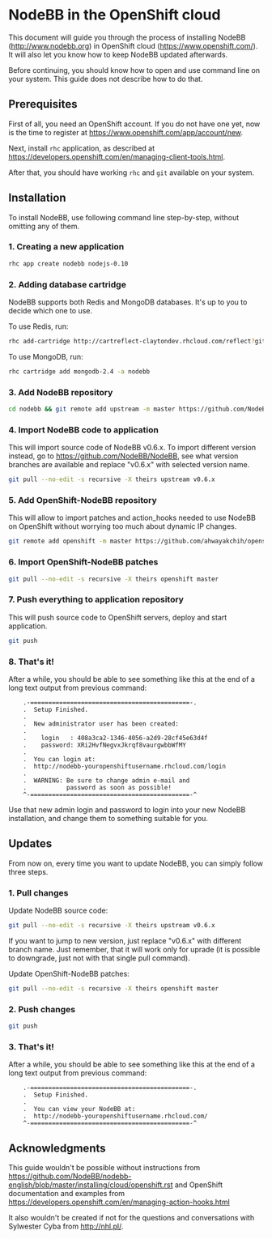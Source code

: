 NodeBB in the OpenShift cloud
=============================

This document will guide you through the process of installing NodeBB (http://www.nodebb.org) in OpenShift cloud (https://www.openshift.com/). It will also let you know how to keep NodeBB updated afterwards.

Before continuing, you should know how to open and use command line on your system. This guide does not describe how to do that.


## Prerequisites

First of all, you need an OpenShift account. If you do not have one yet, now is the time to register at https://www.openshift.com/app/account/new.

Next, install `rhc` application, as described at https://developers.openshift.com/en/managing-client-tools.html.

After that, you should have working `rhc` and `git` available on your system.


## Installation

To install NodeBB, use following command line step-by-step, without omitting any of them.

### 1. Creating a new application

```sh
rhc app create nodebb nodejs-0.10
```

### 2. Adding database cartridge

NodeBB supports both Redis and MongoDB databases. It's up to you to decide which one to use.

To use Redis, run:

```sh
rhc add-cartridge http://cartreflect-claytondev.rhcloud.com/reflect?github=smarterclayton/openshift-redis-cart -a nodebb
```

To use MongoDB, run:

```sh
rhc cartridge add mongodb-2.4 -a nodebb
```

### 3. Add NodeBB repository

```sh
cd nodebb && git remote add upstream -m master https://github.com/NodeBB/NodeBB.git
```

### 4. Import NodeBB code to application

This will import source code of NodeBB v0.6.x. To import different version instead, go to https://github.com/NodeBB/NodeBB, see what version branches are available and replace "v0.6.x" with selected version name.

```sh
git pull --no-edit -s recursive -X theirs upstream v0.6.x
```

### 5. Add OpenShift-NodeBB repository

This will allow to import patches and action_hooks needed to use NodeBB on OpenShift without worrying too much about dynamic IP changes.

```sh
git remote add openshift -m master https://github.com/ahwayakchih/openshift-nodebb.git
```

### 6. Import OpenShift-NodeBB patches

```sh
git pull --no-edit -s recursive -X theirs openshift master
```

### 7. Push everything to application repository

This will push source code to OpenShift servers, deploy and start application.

```sh
git push
```

### 8. That's it!

After a while, you should be able to see something like this at the end of a long text output from previous command:

```
	.-============================================-.
	.  Setup Finished.
	.
	.  New administrator user has been created:
	.
	.    login   : 408a3ca2-1346-4056-a2d9-28cf45e63d4f
	.    password: XRi2HvfNegvxJkrqf8vaurgwbbWfMY
	.
	.  You can login at:
	.  http://nodebb-youropenshiftusername.rhcloud.com/login
	.
	.  WARNING: Be sure to change admin e-mail and
	.           password as soon as possible!
	^-============================================-^
```

Use that new admin login and password to login into your new NodeBB installation, and change them to something suitable for you.


## Updates

From now on, every time you want to update NodeBB, you can simply follow three steps.

### 1. Pull changes

Update NodeBB source code:

```sh
git pull --no-edit -s recursive -X theirs upstream v0.6.x
```

If you want to jump to new version, just replace "v0.6.x" with different branch name. Just remember, that it will work only for uprade (it is possible to downgrade, just not with that single pull command).

Update OpenShift-NodeBB patches:

```sh
git pull --no-edit -s recursive -X theirs openshift master
```

### 2. Push changes

```sh
git push
```

### 3. That's it!

After a while, you should be able to see something like this at the end of a long text output from previous command:

```
	.-============================================-.
	.  Setup Finished.
	.
	.  You can view your NodeBB at:
	.  http://nodebb-youropenshiftusername.rhcloud.com/
	^-============================================-^
```

## Acknowledgments

This guide wouldn't be possible without instructions from
https://github.com/NodeBB/nodebb-english/blob/master/installing/cloud/openshift.rst
and OpenShift documentation and examples from
https://developers.openshift.com/en/managing-action-hooks.html

It also wouldn't be created if not for the questions and conversations with Sylwester Cyba from http://nhl.pl/.
